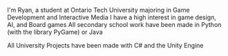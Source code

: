 I'm Ryan, a student at Ontario Tech University majoring in Game Development and Interactive Media
I have a high interest in game design, AI, and Board games
All secondary school work have been made in Python (with the library PyGame) or Java

All University Projects have been made with C# and the Unity Engine

<!---
Void-Foxx/Void-Foxx is a ✨ special ✨ repository because its `README.md` (this file) appears on your GitHub profile.
You can click the Preview link to take a look at your changes.
--->
